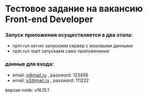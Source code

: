 # Тестовое задание на вакансию Front-end Developer

### Запуск приложения осуществляется в два этапа:

- npm run server запускаем сервер с моковыми данными
- npm run start запускаем само приложенение

### данные для входа:
- email: v@mail.ru , password: 123456
- email: v2@mail.ru , password: 111222

версия node: v16.15.1